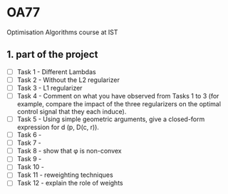 # OA77
Optimisation Algorithms course at IST

 ## 1. part of the project
 - [ ] Task 1 - Different Lambdas
 - [ ] Task 2 - Without the L2 regularizer
 - [ ] Task 3 - L1 regularizer
 - [ ] Task 4 - Comment on what you have observed from Tasks 1 to 3 (for example, compare the impact of the three regularizers on the optimal control signal that they each induce).
 - [ ] Task 5 - Using simple geometric arguments, give a closed-form expression for d (p, D(c, r)).
 - [ ] Task 6 - 
 - [ ] Task 7 - 
 - [ ] Task 8 - show that φ is non-convex
 - [ ] Task 9 - 
 - [ ] Task 10 - 
 - [ ] Task 11 - reweighting techniques
 - [ ] Task 12 - explain the role of weights